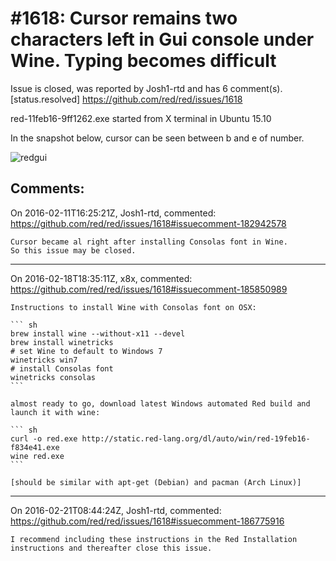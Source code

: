 
#1618: Cursor remains two characters left in Gui console under Wine. Typing becomes difficult
================================================================================
Issue is closed, was reported by Josh1-rtd and has 6 comment(s).
[status.resolved]
<https://github.com/red/red/issues/1618>

red-11feb16-9ff1262.exe started from X terminal in Ubuntu 15.10

In the snapshot below, cursor can be seen between b and e of number.

![redgui](https://cloud.githubusercontent.com/assets/17100026/12977175/3ae95700-d0ef-11e5-8d77-042c79fe2ea7.png)



Comments:
--------------------------------------------------------------------------------

On 2016-02-11T16:25:21Z, Josh1-rtd, commented:
<https://github.com/red/red/issues/1618#issuecomment-182942578>

    Cursor became al right after installing Consolas font in Wine.
    So this issue may be closed.

--------------------------------------------------------------------------------

On 2016-02-18T18:35:11Z, x8x, commented:
<https://github.com/red/red/issues/1618#issuecomment-185850989>

    Instructions to install Wine with Consolas font on OSX:
    
    ``` sh
    brew install wine --without-x11 --devel
    brew install winetricks
    # set Wine to default to Windows 7
    winetricks win7
    # install Consolas font
    winetricks consolas
    ```
    
    almost ready to go, download latest Windows automated Red build and launch it with wine:
    
    ``` sh
    curl -o red.exe http://static.red-lang.org/dl/auto/win/red-19feb16-f834e41.exe
    wine red.exe
    ```
    
    [should be similar with apt-get (Debian) and pacman (Arch Linux)]

--------------------------------------------------------------------------------

On 2016-02-21T08:44:24Z, Josh1-rtd, commented:
<https://github.com/red/red/issues/1618#issuecomment-186775916>

    I recommend including these instructions in the Red Installation instructions and thereafter close this issue.

